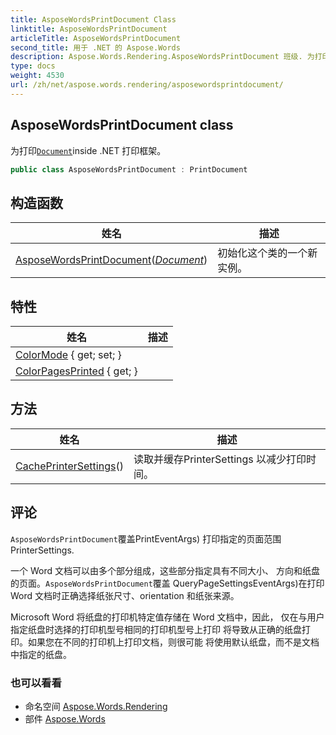 ```yaml
---
title: AsposeWordsPrintDocument Class
linktitle: AsposeWordsPrintDocument
articleTitle: AsposeWordsPrintDocument
second_title: 用于 .NET 的 Aspose.Words
description: Aspose.Words.Rendering.AsposeWordsPrintDocument 班级. 为打印Documentinside .NET 打印框架 在 C#.
type: docs
weight: 4530
url: /zh/net/aspose.words.rendering/asposewordsprintdocument/
---
```

## AsposeWordsPrintDocument class

为打印[`Document`](../../aspose.words/document/)inside .NET 打印框架。

```csharp
public class AsposeWordsPrintDocument : PrintDocument
```

## 构造函数

| 姓名 | 描述 |
| --- | --- |
| [AsposeWordsPrintDocument](asposewordsprintdocument/)(*[Document](../../aspose.words/document/)*) | 初始化这个类的一个新实例。 |

## 特性

| 姓名 | 描述 |
| --- | --- |
| [ColorMode](../../aspose.words.rendering/asposewordsprintdocument/colormode/) { get; set; } |  |
| [ColorPagesPrinted](../../aspose.words.rendering/asposewordsprintdocument/colorpagesprinted/) { get; } |  |

## 方法

| 姓名 | 描述 |
| --- | --- |
| [CachePrinterSettings](../../aspose.words.rendering/asposewordsprintdocument/cacheprintersettings/)() | 读取并缓存PrinterSettings 以减少打印时间。 |

## 评论

`AsposeWordsPrintDocument`覆盖PrintEventArgs) 打印指定的页面范围PrinterSettings.

一个 Word 文档可以由多个部分组成，这些部分指定具有不同大小、 方向和纸盘的页面。`AsposeWordsPrintDocument`覆盖 QueryPageSettingsEventArgs)在打印 Word 文档时正确选择纸张尺寸、orientation 和纸张来源。

Microsoft Word 将纸盘的打印机特定值存储在 Word 文档中，因此， 仅在与用户指定纸盘时选择的打印机型号相同的打印机型号上打印 将导致从正确的纸盘打印。如果您在不同的打印机上打印文档，则很可能 将使用默认纸盘，而不是文档中指定的纸盘。

### 也可以看看

* 命名空间 [Aspose.Words.Rendering](../../aspose.words.rendering/)
* 部件 [Aspose.Words](../../)
